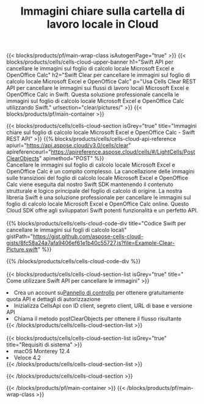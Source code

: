 ﻿---
title:  Immagini chiare sulla cartella di lavoro locale in Cloud
description: API cloud e SDK per cancellare le immagini su Microsoft Excel e OpenOffice Calc. Immagini chiare su fogli di calcolo locali dal Cells Cloud API. L'SDK supporta i tipi di linguaggi di sviluppo. Includono Android, C#, Go, Java, NodeJS, Perl, PHP, Python, Ruby e swift.
url: /it/swift/clear/pictures/
---
{{< blocks/products/pf/main-wrap-class isAutogenPage="true" >}}
{{< blocks/products/cells/cells-cloud-upper-banner h1="Swift API per cancellare le immagini sul foglio di calcolo locale Microsoft Excel e OpenOffice Calc" h2="Swift Clear per cancellare le immagini sul foglio di calcolo locale Microsoft Excel e OpenOffice Calc" p="Usa Cells Clear REST API per cancellare le immagini sui flussi di lavoro locali Microsoft Excel e OpenOffice Calc in Swift. Questa soluzione professionale cancella le immagini sul foglio di calcolo locale Microsoft Excel e OpenOffice Calc utilizzando Swift." urlsection="clear/pictures/" >}}
{{< blocks/products/pf/main-container >}}

{{< blocks/products/cells/cells-cloud-section isGrey="true" title="Immagini chiare sul foglio di calcolo locale Microsoft Excel e OpenOffice Calc - Swift REST API" >}}
{{% blocks/products/cells/cells-cloud-api-reference apiurl="https://api.aspose.cloud/v3.0/cells/clear" apireferenceurl="https://apireference.aspose.cloud/cells/#/LightCells/PostClearObjects" apimethod="POST" %}}
<br/>
Cancellare le immagini sul foglio di calcolo locale Microsoft Excel e OpenOffice Calc è un compito complesso. La cancellazione delle immagini sulle transizioni del foglio di calcolo locale Microsoft Excel e OpenOffice Calc viene eseguita dal nostro Swift SDK mantenendo il contenuto strutturale e logico principale del foglio di calcolo di origine. La nostra libreria Swift è una soluzione professionale per cancellare le immagini sul foglio di calcolo locale Microsoft Excel e OpenOffice Calc online. Questo Cloud SDK offre agli sviluppatori Swift potenti funzionalità e un perfetto API.
<br/>
<br/>
{{% blocks/products/cells/cells-cloud-code-div title="Codice Swift per cancellare le immagini sui fogli di calcolo locali" gistPath="https://gist.github.com/aspose-cells-cloud-gists/8fc58a24a7afa9406ef61e1b40c55727.js?file=Example-Clear-Picture.swift" %}}
  
{{% /blocks/products/cells/cells-cloud-code-div %}}
<br/>
<br/>
{{< blocks/products/cells/cells-cloud-section-list isGrey="true" title=" Come utilizzare Swift API per cancellare le immagini" >}}
<li> Crea un account su<a href="https://dashboard.aspose.cloud/">Pannello di controllo</a> per ottenere gratuitamente quota API e dettagli di autorizzazione</li>
<li>Inizializza CellsApi con ID client, segreto client, URL di base e versione API</li>
<li>Chiama il metodo postClearObjects per ottenere il flusso risultante</li>
{{< /blocks/products/cells/cells-cloud-section-list >}}
<br/>
<br/>
{{< blocks/products/cells/cells-cloud-section-list isGrey="true" title="Requisiti di sistema" >}}
<li>macOS Monterey 12.4</li>
<li>Veloce 4.2</li>
{{< /blocks/products/cells/cells-cloud-section-list >}}

{{< /blocks/products/cells/cells-cloud-section >}}

{{< /blocks/products/pf/main-container >}}
{{< /blocks/products/pf/main-wrap-class >}}
